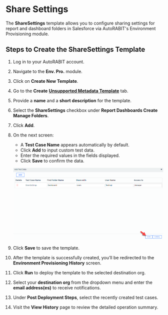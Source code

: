 # Share Settings

The **ShareSettings** template allows you to configure sharing settings for report and dashboard folders in Salesforce via AutoRABIT's Environment Provisioning module.

## Steps to Create the ShareSettings Template

1. Log in to your AutoRABIT account.
2. Navigate to the **Env. Pro.** module.
3. Click on **Create New Template**.
4. Go to the **Create** [**Unsupported Metadata Template**](../../../../../arm/arm-features/environment-provisioning/unsupported-metadata-templates/) tab.
5. Provide a **name** and a **short description** for the template.
6. Select the **ShareSettings** checkbox under **Report Dashboards Create Manage Folders**.
7. Click **Add**.
8.  On the next screen:

    * A **Test Case Name** appears automatically by default.
    * Click **Add** to input custom test data.
    * Enter the required values in the fields displayed.
    * Click **Save** to confirm the data.

    ![Share Settings Configuration](<../../../../../../.gitbook/assets/image (33) (1).png>)
9. Click **Save** to save the template.
10. After the template is successfully created, you’ll be redirected to the **Environment Provisioning History** screen.
11. Click **Run** to deploy the template to the selected destination org.
12. Select your **destination org** from the dropdown menu and enter the **email address(es)** to receive notifications.
13. Under **Post Deployment Steps**, select the recently created test cases.
14. Visit the **View History** page to review the detailed operation summary.
